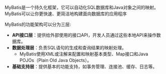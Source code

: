 MyBatis是一个持久化框架，它可以自动化SQL数据库和Java对象之间的映射。MyBatis可以让你更快速、更简洁地构建面向数据库的应用程序

MyBatis的功能架构可以分为三层:

- **API接口层**：提供给外部使用的接口API，开发人员通过这些本地API来操作数据库。
- **数据处理层**：负责SQL语句的生成和查询结果的映射处理。
	- MyBatis使用XML或注解来配置和映射基本类型、Map接口和Java POJOs（Plain Old Java Objects）。
- **基础支持层**：提供基本的功能支持，如事务管理、连接池、缓存、日志等。

